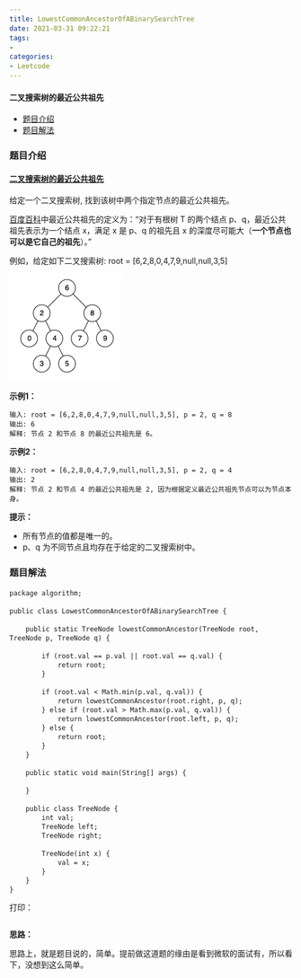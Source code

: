 ```yaml
---
title: LowestCommonAncestorOfABinarySearchTree
date: 2021-03-31 09:22:21
tags:
- 
categories:
- Leetcode 
---
```




#### 二叉搜索树的最近公共祖先

- [题目介绍](https://yangtzeshore.github.io/2021/03/31/LowestCommonAncestorOfABinarySearchTree/#题目介绍)
- [题目解法](https://yangtzeshore.github.io/2021/03/31/LowestCommonAncestorOfABinarySearchTree/#题目解法)

### 题目介绍

#### [二叉搜索树的最近公共祖先](https://leetcode-cn.com/problems/lowest-common-ancestor-of-a-binary-search-tree/)

给定一个二叉搜索树, 找到该树中两个指定节点的最近公共祖先。

[百度百科](https://baike.baidu.com/item/最近公共祖先/8918834?fr=aladdin)中最近公共祖先的定义为：“对于有根树 T 的两个结点 p、q，最近公共祖先表示为一个结点 x，满足 x 是 p、q 的祖先且 x 的深度尽可能大（**一个节点也可以是它自己的祖先**）。”

例如，给定如下二叉搜索树: root = [6,2,8,0,4,7,9,null,null,3,5]

![img](https://raw.githubusercontent.com/yangtzeshore/images/main/Leetcode/binarysearchtree_improved.png)

**示例1：**

```
输入: root = [6,2,8,0,4,7,9,null,null,3,5], p = 2, q = 8
输出: 6 
解释: 节点 2 和节点 8 的最近公共祖先是 6。
```

**示例2：**

```
输入: root = [6,2,8,0,4,7,9,null,null,3,5], p = 2, q = 4
输出: 2
解释: 节点 2 和节点 4 的最近公共祖先是 2, 因为根据定义最近公共祖先节点可以为节点本身。
```

**提示：**

- 所有节点的值都是唯一的。
- p、q 为不同节点且均存在于给定的二叉搜索树中。

### 题目解法

```
package algorithm;

public class LowestCommonAncestorOfABinarySearchTree {

    public static TreeNode lowestCommonAncestor(TreeNode root, TreeNode p, TreeNode q) {

        if (root.val == p.val || root.val == q.val) {
            return root;
        }

        if (root.val < Math.min(p.val, q.val)) {
            return lowestCommonAncestor(root.right, p, q);
        } else if (root.val > Math.max(p.val, q.val)) {
            return lowestCommonAncestor(root.left, p, q);
        } else {
            return root;
        }
    }

    public static void main(String[] args) {

    }

    public class TreeNode {
        int val;
        TreeNode left;
        TreeNode right;

        TreeNode(int x) {
            val = x;
        }
    }
}
```

打印：

```

```

**思路：**

思路上，就是题目说的，简单。提前做这道题的缘由是看到微软的面试有，所以看下，没想到这么简单。